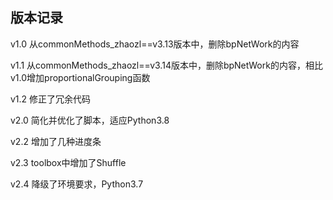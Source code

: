 ## 版本记录

v1.0 从commonMethods_zhaozl==v3.13版本中，删除bpNetWork的内容

v1.1 从commonMethods_zhaozl==v3.14版本中，删除bpNetWork的内容，相比v1.0增加proportionalGrouping函数

v1.2 修正了冗余代码

v2.0 简化并优化了脚本，适应Python3.8

v2.2 增加了几种进度条

v2.3 toolbox中增加了Shuffle

v2.4 降级了环境要求，Python3.7